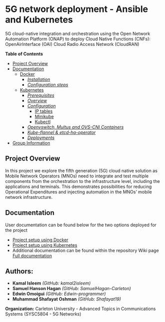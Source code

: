 # 5G network deployment - Ansible and Kubernetes
5G cloud-native integration and orchestration using the Open Network Automation Platform (ONAP) to deploy Cloud Native Functions (CNFs): OpenAirInterface (OAI) Cloud Radio Access Network (CloudRAN)

**Table of Contents**

- [Project Overview](#project-overview)
- [Documentation](#documentation)
    * [Docker](#docker)
      + [_Installation_](https://github.com/Edwin-programmer/Project5G-ansible-deployment/tree/main/Docker%20deployment#installation)
      + [_Configuration steps_](https://github.com/Edwin-programmer/Project5G-ansible-deployment/tree/main/Docker%20deployment#configuration-steps)
  - [Kubernetes](#kubernetes)
    - [_Prerequisites_](https://github.com/Edwin-programmer/Project5G-ansible-deployment/tree/main/Kubernetes%20deployment#prerequisites)
    - [_Overview_](https://github.com/Edwin-programmer/Project5G-ansible-deployment/tree/main/Kubernetes%20deployment#overview)
    - [_Configuration_](https://github.com/Edwin-programmer/Project5G-ansible-deployment/tree/main/Kubernetes%20deployment#configuration)
      - [IP tables](https://github.com/Edwin-programmer/Project5G-ansible-deployment/tree/main/Kubernetes%20deployment#ip-tables)
      - [Minikube](https://github.com/Edwin-programmer/Project5G-ansible-deployment/tree/main/Kubernetes%20deployment#minikube)
      - [Kubectl](https://github.com/Edwin-programmer/Project5G-ansible-deployment/tree/main/Kubernetes%20deployment#kubectl-native)
    - [_Openvswitch, Multus and OVS-CNI Containers_](https://github.com/Edwin-programmer/Project5G-ansible-deployment/tree/main/Kubernetes%20deployment#openvswitch,-multus-and-ovs-cni-containers)
    - [_Kube-flannel & etcd-ha-operator_](https://github.com/Edwin-programmer/Project5G-ansible-deployment/tree/main/Kubernetes%20deployment#kube-flannel-&-etcd-ha-operator)
    - [_Deployments_](https://github.com/Edwin-programmer/Project5G-ansible-deployment/tree/main/Kubernetes%20deployment#Deployments)
- [Group Information](#group-information)

## Project Overview

In this project we explore the fifth generation (5G) cloud native solution as Mobile Network Operators (MNOs) need to integrate and test multiple components from the orchestration to the infrastructure level, including the applications and terminals. This demonstrates possibilities for reducing Operational Expenditures and injecting automation in the MNOs’ mobile network infrastructure.

## Documentation

User documentation can be found below for the two options deployed for the project
- [Project setup using Docker](https://github.com/Edwin-programmer/Project5G-ansible-deployment/tree/main/Docker%20deployment/README.md)
- [Project setup using Kubernetes](https://github.com/Edwin-programmer/Project5G-ansible-deployment/tree/main/Kubernetes%20deployment/README.md)
- Additional documentation can be found within the repository Wiki page  [Full documentation](https://github.com/Edwin-programmer/Project5G-ansible-deployment/wiki)
        
## Authors:
- **Kamal Isleem** _(GitHub: kamal2isleem)_
- **Samuel Hanson Hagan** _(GitHub: SamuelHagan-Carleton)_
- **Edwin Omoigui** _(GitHub: Edwin-programmer)_
- **Muhammad Shafayat Oshman** _(GitHub: Shafayat19)_

**Organization:** Carleton University - Advanced Topics in Communications Systems (SYSC5804 - 5G Networks)
